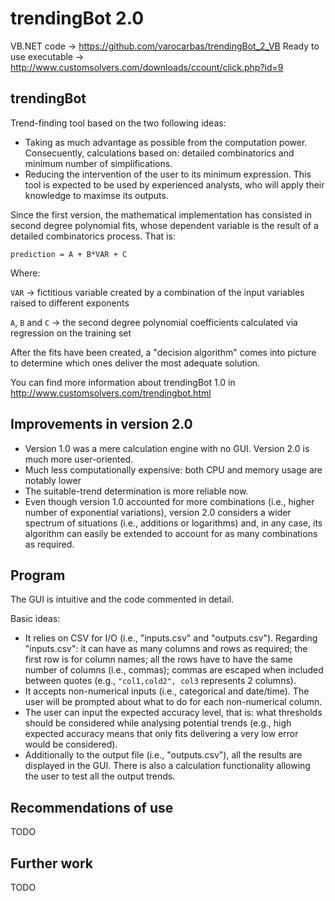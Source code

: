 trendingBot 2.0
===============


VB.NET code -> https://github.com/varocarbas/trendingBot_2_VB
Ready to use executable -> http://www.customsolvers.com/downloads/ccount/click.php?id=9

trendingBot
-----------

Trend-finding tool based on the two following ideas:
* Taking as much advantage as possible from the computation power. Consecuently, calculations based on: detailed combinatorics and minimum number of simplifications.
* Reducing the intervention of the user to its minimum expression. This tool is expected to be used by experienced analysts, who will apply their knowledge to maximse its outputs.

Since the first version, the mathematical implementation has consisted in second degree polynomial fits, whose dependent variable is the result of a detailed combinatorics process. That is: 

`prediction = A + B*VAR + C`

Where:

`VAR` -> fictitious variable created by a combination of the input variables raised to different exponents

`A`, `B` and `C` -> the second degree polynomial coefficients calculated via regression on the training set


After the fits have been created, a "decision algorithm" comes into picture to determine which ones deliver the most adequate solution. 

You can find more information about trendingBot 1.0 in http://www.customsolvers.com/trendingbot.html


Improvements in version 2.0
---------------------------

* Version 1.0 was a mere calculation engine with no GUI. Version 2.0 is much more user-oriented.
* Much less computationally expensive: both CPU and memory usage are notably lower
* The suitable-trend determination is more reliable now.
* Even though version 1.0 accounted for more combinations (i.e., higher number of exponential variations), version 2.0 considers a wider spectrum of situations (i.e., additions or logarithms) and, in any case, its algorithm can easily be extended to account for as many combinations as required.


Program
-------

The GUI is intuitive and the code commented in detail.

Basic ideas:

* It relies on CSV for I/O (i.e., "inputs.csv" and "outputs.csv"). Regarding "inputs.csv": it can have as many columns and rows as required; the first row is for column names; all the rows have to have the same number of columns (i.e., commas); commas are escaped when included between quotes (e.g., `"col1,cold2", col3` represents 2 columns).
* It accepts non-numerical inputs (i.e., categorical and date/time). The user will be prompted about what to do for each non-numerical column.
* The user can input the expected accuracy level, that is: what thresholds should be considered while analysing potential trends (e.g., high expected accuracy means that only fits delivering a very low error would be considered).
* Additionally to the output file (i.e., "outputs.csv"), all the results are displayed in the GUI. There is also a calculation functionality allowing the user to test all the output trends.


Recommendations of use
----------------------

TODO


Further work
------------

TODO
